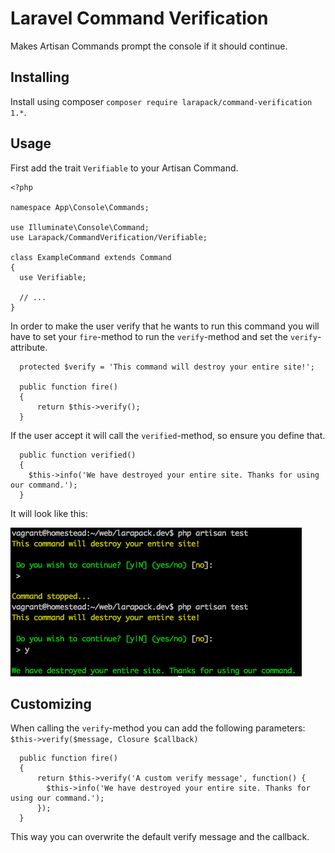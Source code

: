 # Laravel Command Verification
Makes Artisan Commands prompt the console if it should continue.

## Installing

Install using composer `composer require larapack/command-verification 1.*`.

## Usage

First add the trait `Verifiable` to your Artisan Command.
```
<?php

namespace App\Console\Commands;

use Illuminate\Console\Command;
use Larapack/CommandVerification/Verifiable;

class ExampleCommand extends Command
{
  use Verifiable;
  
  // ...
}
```

In order to make the user verify that he wants to run this command you will have to set your `fire`-method to run the `verify`-method and set the `verify`-attribute.
```
  protected $verify = 'This command will destroy your entire site!';

  public function fire()
  {
	  return $this->verify();
  }
```

If the user accept it will call the `verified`-method, so ensure you define that.
```
  public function verified()
  {
    $this->info('We have destroyed your entire site. Thanks for using our command.');
  }
```

It will look like this:

![Command Line Example](https://raw.githubusercontent.com/larapack/command-verification/master/resources/command-line-example.png)

## Customizing

When calling the `verify`-method you can add the following parameters: `$this->verify($message, Closure $callback)`
```
  public function fire()
  {
	  return $this->verify('A custom verify message', function() {
	    $this->info('We have destroyed your entire site. Thanks for using our command.');
	  });
  }
```

This way you can overwrite the default verify message and the callback.
